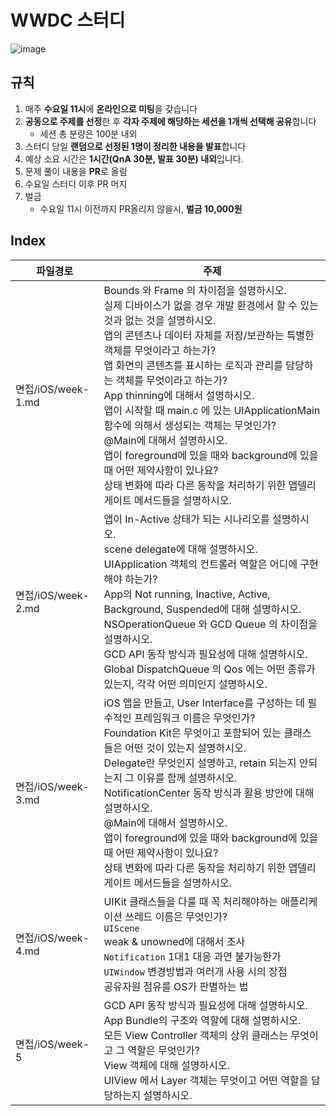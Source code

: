 # WWDC 스터디 

![image](https://user-images.githubusercontent.com/46271447/180706317-2a684758-b5f8-42e0-a296-6e147ba59d8a.png)

## 규칙
1. 매주 **수요일 11시**에 **온라인으로 미팅**을 갖습니다
2. **공동으로 주제를 선정**한 후 **각자 주제에 해당하는 세션을 1개씩 선택해 공유**합니다
    - 세션 총 분량은 100분 내외
3. 스터디 당일 **랜덤으로 선정된 1명이 정리한 내용을 발표**합니다
4. 예상 소요 시간은 **1시간(QnA 30분, 발표 30분) 내외**입니다.
5. 문제 풀이 내용을 **PR**로 올림
6. 수요일 스터디 이후 PR 머지
7. 벌금
   - 수요일 11시 이전까지 PR올리지 않을시, **벌금 10,000원**


## Index
| 파일경로  | 주제 |
| ------------- | ------------- |
| 면접/iOS/week-1.md | Bounds 와 Frame 의 차이점을 설명하시오.<br/>실제 디바이스가 없을 경우 개발 환경에서 할 수 있는 것과 없는 것을 설명하시오.<br/> 앱의 콘텐츠나 데이터 자체를 저장/보관하는 특별한 객체를 무엇이라고 하는가? <br/>앱 화면의 콘텐츠를 표시하는 로직과 관리를 담당하는 객체를 무엇이라고 하는가? <br/>App thinning에 대해서 설명하시오. <br/>앱이 시작할 때 main.c 에 있는 UIApplicationMain 함수에 의해서 생성되는 객체는 무엇인가? <br/>@Main에 대해서 설명하시오. <br/>앱이 foreground에 있을 때와 background에 있을 때 어떤 제약사항이 있나요? <br/>상태 변화에 따라 다른 동작을 처리하기 위한 앱델리게이트 메서드들을 설명하시오. |
| 면접/iOS/week-2.md |  앱이 In-Active 상태가 되는 시나리오를 설명하시오. <br/> scene delegate에 대해 설명하시오. <br/> UIApplication 객체의 컨트롤러 역할은 어디에 구현해야 하는가? <br/> App의 Not running, Inactive, Active, Background, Suspended에 대해 설명하시오. <br/> NSOperationQueue 와 GCD Queue 의 차이점을 설명하시오. <br/> GCD API 동작 방식과 필요성에 대해 설명하시오. <br/> Global DispatchQueue 의 Qos 에는 어떤 종류가 있는지, 각각 어떤 의미인지 설명하시오. |
| 면접/iOS/week-3.md | iOS 앱을 만들고, User Interface를 구성하는 데 필수적인 프레임워크 이름은 무엇인가? <br/> Foundation Kit은 무엇이고 포함되어 있는 클래스들은 어떤 것이 있는지 설명하시오. <br/> Delegate란 무엇인지 설명하고, retain 되는지 안되는지 그 이유를 함께 설명하시오. <br/> NotificationCenter 동작 방식과 활용 방안에 대해 설명하시오. <br/> @Main에 대해서 설명하시오. <br/> 앱이 foreground에 있을 때와 background에 있을 때 어떤 제약사항이 있나요? <br/> 상태 변화에 따라 다른 동작을 처리하기 위한 앱델리게이트 메서드들을 설명하시오.  |
|  면접/iOS/week-4.md  | UIKit 클래스들을 다룰 때 꼭 처리해야하는 애플리케이션 쓰레드 이름은 무엇인가? <br/> `UIScene` <br/> weak & unowned에 대해서 조사 <br/> `Notification` 1대1 대응 과연 불가능한가 <br/> `UIWindow` 변경방법과 여러개 사용 시의 장점 <br/> 공유자원 점유를 OS가 판별하는 법
|  면접/iOS/week-5  | GCD API 동작 방식과 필요성에 대해 설명하시오. <br/>App Bundle의 구조와 역할에 대해 설명하시오. <br/>모든 View Controller 객체의 상위 클래스는 무엇이고 그 역할은 무엇인가?<br/>View 객체에 대해 설명하시오.<br/>UIView 에서 Layer 객체는 무엇이고 어떤 역할을 담당하는지 설명하시오. |

